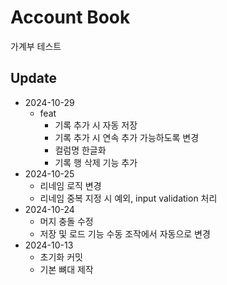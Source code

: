 # Account Book

가계부 테스트

## Update

- 2024-10-29
  - feat
    - 기록 추가 시 자동 저장
    - 기록 추가 시 연속 추가 가능하도록 변경
    - 컬럼명 한글화
    - 기록 행 삭제 기능 추가
- 2024-10-25
  - 리네임 로직 변경
  - 리네임 중복 지정 시 예외, input validation 처리
- 2024-10-24
  - 머지 충돌 수정
  - 저장 및 로드 기능 수동 조작에서 자동으로 변경
- 2024-10-13
  - 초기화 커밋
  - 기본 뼈대 제작